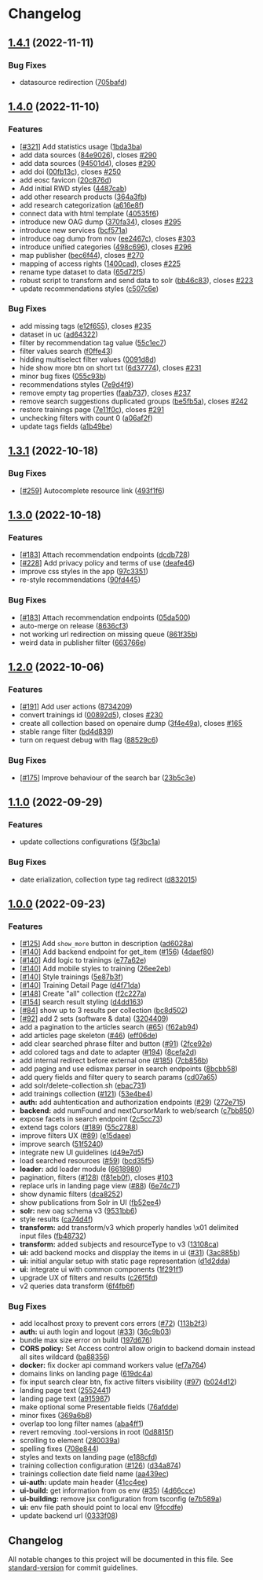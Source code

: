 # Changelog

## [1.4.1](https://github.com/cyfronet-fid/eosc-search-service/compare/v1.4.0...v1.4.1) (2022-11-11)


### Bug Fixes

* datasource redirection ([705bafd](https://github.com/cyfronet-fid/eosc-search-service/commit/705bafd12a6f09276b7eed594a02e9d9f70d53bd))

## [1.4.0](https://github.com/cyfronet-fid/eosc-search-service/compare/v1.3.1...v1.4.0) (2022-11-10)


### Features

* [[#321](https://github.com/cyfronet-fid/eosc-search-service/issues/321)] Add statistics usage ([1bda3ba](https://github.com/cyfronet-fid/eosc-search-service/commit/1bda3baed288adb32d2bffa2e558d96e4276d159))
* add data sources ([84e9026](https://github.com/cyfronet-fid/eosc-search-service/commit/84e9026af1a00c2308ac1115b0802b20846f87a4)), closes [#290](https://github.com/cyfronet-fid/eosc-search-service/issues/290)
* add data sources ([94501d4](https://github.com/cyfronet-fid/eosc-search-service/commit/94501d4f92e6037ad7623cc1fa411b8d3cd5590e)), closes [#290](https://github.com/cyfronet-fid/eosc-search-service/issues/290)
* add doi ([00fb13c](https://github.com/cyfronet-fid/eosc-search-service/commit/00fb13c4bcb159fe1185751e809eb75b64f467f9)), closes [#250](https://github.com/cyfronet-fid/eosc-search-service/issues/250)
* add eosc favicon ([20c876d](https://github.com/cyfronet-fid/eosc-search-service/commit/20c876d1cfdb8f1d3570bf5666e6fcd63f270dbd))
* Add initial RWD styles ([4487cab](https://github.com/cyfronet-fid/eosc-search-service/commit/4487cab685f6f616eae0ec2bb4b0b5ee60a1cf27))
* add other research products ([364a3fb](https://github.com/cyfronet-fid/eosc-search-service/commit/364a3fb26828e9cb56c2978cdd58edd25fd40c8f))
* add research categorization ([a616e8f](https://github.com/cyfronet-fid/eosc-search-service/commit/a616e8f91499f4ff7a7fef39711a1edde2fa9682))
* connect data with html template ([40535f6](https://github.com/cyfronet-fid/eosc-search-service/commit/40535f617618ce54716af5c64b75736731516702))
* introduce new OAG dump ([370fa34](https://github.com/cyfronet-fid/eosc-search-service/commit/370fa3419718317151ae49d00299c7da63f49f0e)), closes [#295](https://github.com/cyfronet-fid/eosc-search-service/issues/295)
* introduce new services ([bcf571a](https://github.com/cyfronet-fid/eosc-search-service/commit/bcf571ab08ed956a955cde89ff1421f4247d7f9a))
* introduce oag dump from nov ([ee2467c](https://github.com/cyfronet-fid/eosc-search-service/commit/ee2467c377ae8b47af5e77ab1c842bdc3a958530)), closes [#303](https://github.com/cyfronet-fid/eosc-search-service/issues/303)
* introduce unified categories ([498c696](https://github.com/cyfronet-fid/eosc-search-service/commit/498c696b303fc7e97437291467181a55d2e542ab)), closes [#296](https://github.com/cyfronet-fid/eosc-search-service/issues/296)
* map publisher ([bec6f44](https://github.com/cyfronet-fid/eosc-search-service/commit/bec6f4453141d4ef3110ad3e2cc2984454c88ac2)), closes [#270](https://github.com/cyfronet-fid/eosc-search-service/issues/270)
* mapping of access rights ([1400cad](https://github.com/cyfronet-fid/eosc-search-service/commit/1400cad52be211bf8cc4e2b4d10fcab29be96d14)), closes [#225](https://github.com/cyfronet-fid/eosc-search-service/issues/225)
* rename type dataset to data ([65d72f5](https://github.com/cyfronet-fid/eosc-search-service/commit/65d72f54a02f445ca1a79ff66c5295d792d9f613))
* robust script to transform and send data to solr ([bb46c83](https://github.com/cyfronet-fid/eosc-search-service/commit/bb46c83bf0e495d88739d432a5d0b8d70b05b48e)), closes [#223](https://github.com/cyfronet-fid/eosc-search-service/issues/223)
* update recommendations styles ([c507c6e](https://github.com/cyfronet-fid/eosc-search-service/commit/c507c6e7d91a12996d516a6feeeaa0aac8692f49))


### Bug Fixes

* add missing tags ([e12f655](https://github.com/cyfronet-fid/eosc-search-service/commit/e12f655cdf11ebf37f01787437d6b2c129129eba)), closes [#235](https://github.com/cyfronet-fid/eosc-search-service/issues/235)
* dataset in uc ([ad64322](https://github.com/cyfronet-fid/eosc-search-service/commit/ad643229401b8fb41111dab506d46d06cdd99c45))
* filter by recommendation tag value ([55c1ec7](https://github.com/cyfronet-fid/eosc-search-service/commit/55c1ec746214fda72248cf3e97911fe68bb5f11a))
* filter values search ([f0ffe43](https://github.com/cyfronet-fid/eosc-search-service/commit/f0ffe4362350b4b32b29d691081abb0681643543))
* hidding multiselect filter values ([0091d8d](https://github.com/cyfronet-fid/eosc-search-service/commit/0091d8d666228ada86b8ed5aea775fa362e5adda))
* hide show more btn on short txt ([6d37774](https://github.com/cyfronet-fid/eosc-search-service/commit/6d37774f7b425bb3c4ada5d5a1eb95f364c92f33)), closes [#231](https://github.com/cyfronet-fid/eosc-search-service/issues/231)
* minor bug fixes ([055c93b](https://github.com/cyfronet-fid/eosc-search-service/commit/055c93bf5fd12449827e500187e6757f40915e26))
* recommendations styles ([7e9d4f9](https://github.com/cyfronet-fid/eosc-search-service/commit/7e9d4f9617d7416372aa26f2c641489e5bdc75ce))
* remove empty tag properties ([faab737](https://github.com/cyfronet-fid/eosc-search-service/commit/faab7370f093b7f7a901c980c5b8b857809a56ea)), closes [#237](https://github.com/cyfronet-fid/eosc-search-service/issues/237)
* remove search suggestions duplicated groups ([be5fb5a](https://github.com/cyfronet-fid/eosc-search-service/commit/be5fb5aff575628ac97b82f0a12cca18371aef09)), closes [#242](https://github.com/cyfronet-fid/eosc-search-service/issues/242)
* restore trainings page ([7e11f0c](https://github.com/cyfronet-fid/eosc-search-service/commit/7e11f0c7736eccd7e3450b2215fa2e413a31d143)), closes [#291](https://github.com/cyfronet-fid/eosc-search-service/issues/291)
* unchecking filters with count 0 ([a06af2f](https://github.com/cyfronet-fid/eosc-search-service/commit/a06af2ffb18cb72683361f02d9e90c4bba6a82f5))
* update tags fields ([a1b49be](https://github.com/cyfronet-fid/eosc-search-service/commit/a1b49be3b571de52b3a30c0d65fd5e8d93095a39))

## [1.3.1](https://github.com/cyfronet-fid/eosc-search-service/compare/v1.3.0...v1.3.1) (2022-10-18)


### Bug Fixes

* [[#259](https://github.com/cyfronet-fid/eosc-search-service/issues/259)] Autocomplete resource link ([493f1f6](https://github.com/cyfronet-fid/eosc-search-service/commit/493f1f62a98d30522e6264f8555fc18ed6f0c72c))

## [1.3.0](https://github.com/cyfronet-fid/eosc-search-service/compare/v1.2.0...v1.3.0) (2022-10-18)


### Features

* [[#183](https://github.com/cyfronet-fid/eosc-search-service/issues/183)] Attach recommendation endpoints ([dcdb728](https://github.com/cyfronet-fid/eosc-search-service/commit/dcdb728faba6a7a4cf919de56a8414857e300209))
* [[#228](https://github.com/cyfronet-fid/eosc-search-service/issues/228)] Add privacy policy and terms of use ([deafe46](https://github.com/cyfronet-fid/eosc-search-service/commit/deafe46a1bdc8576405a0d7b4a3a2e1e0d52df39))
* improve css styles in the app ([97c3351](https://github.com/cyfronet-fid/eosc-search-service/commit/97c3351a9cc993a872f698e7e0548b5f03d0092a))
* re-style recommendations ([90fd445](https://github.com/cyfronet-fid/eosc-search-service/commit/90fd445b1d5a1e31c1144aa1177fc32d2c29a4b0))


### Bug Fixes

* [[#183](https://github.com/cyfronet-fid/eosc-search-service/issues/183)] Attach recommendation endpoints ([05da500](https://github.com/cyfronet-fid/eosc-search-service/commit/05da5007acd334d69d93b6e792f5da1fe729bc71))
* auto-merge on release ([8636cf3](https://github.com/cyfronet-fid/eosc-search-service/commit/8636cf384ea0b74eae9d97901e84bec17f071a53))
* not working url redirection on missing queue ([861f35b](https://github.com/cyfronet-fid/eosc-search-service/commit/861f35b58906bafa5d6e6f4d761a7b74f7ef15c5))
* weird data in publisher filter ([663766e](https://github.com/cyfronet-fid/eosc-search-service/commit/663766e04503d06acff98e6e794340fec8b77202))

## [1.2.0](https://github.com/cyfronet-fid/eosc-search-service/compare/v1.1.0...v1.2.0) (2022-10-06)


### Features

* [[#191](https://github.com/cyfronet-fid/eosc-search-service/issues/191)] Add user actions ([8734209](https://github.com/cyfronet-fid/eosc-search-service/commit/87342099fc4ed5f093123e53a4f71f7b3d1b7069))
* convert trainings id ([00892d5](https://github.com/cyfronet-fid/eosc-search-service/commit/00892d556fb1da1ce75e7c60c43c004312b8e811)), closes [#230](https://github.com/cyfronet-fid/eosc-search-service/issues/230)
* create all collection based on openaire dump ([3f4e49a](https://github.com/cyfronet-fid/eosc-search-service/commit/3f4e49a0630b4cc86a9edf416c053d92afea0baa)), closes [#165](https://github.com/cyfronet-fid/eosc-search-service/issues/165)
* stable range filter ([bd4d839](https://github.com/cyfronet-fid/eosc-search-service/commit/bd4d839fbeba98d1245fdc6d7eb92a8023b6da12))
* turn on request debug with flag ([88529c6](https://github.com/cyfronet-fid/eosc-search-service/commit/88529c6300495264c4ce2e6b2e6759128b86835e))


### Bug Fixes

* [[#175](https://github.com/cyfronet-fid/eosc-search-service/issues/175)] Improve behaviour of the search bar ([23b5c3e](https://github.com/cyfronet-fid/eosc-search-service/commit/23b5c3e716c4f46ce9e1788645a70faa0b3ff43c))

## [1.1.0](https://github.com/cyfronet-fid/eosc-search-service/compare/v1.0.0...v1.1.0) (2022-09-29)


### Features

* update collections configurations ([5f3bc1a](https://github.com/cyfronet-fid/eosc-search-service/commit/5f3bc1ad3f08921e896394a85110e494d6909db2))


### Bug Fixes

* date erialization, collection type tag redirect ([d832015](https://github.com/cyfronet-fid/eosc-search-service/commit/d832015a6091442c152ee1e667897340b857dae9))

## [1.0.0](https://github.com/cyfronet-fid/eosc-search-service/compare/v0.0.0...v1.0.0) (2022-09-23)


### Features

* [[#125](https://github.com/cyfronet-fid/eosc-search-service/issues/125)] Add `show_more` button in description ([ad6028a](https://github.com/cyfronet-fid/eosc-search-service/commit/ad6028a0e6ba225065d7c7de7d1c7ccf269ebd0b))
* [[#140](https://github.com/cyfronet-fid/eosc-search-service/issues/140)] Add backend endpoint for get_item ([#156](https://github.com/cyfronet-fid/eosc-search-service/issues/156)) ([4daef80](https://github.com/cyfronet-fid/eosc-search-service/commit/4daef80672cce3a1cd24f69f34a8604155ffee5a))
* [[#140](https://github.com/cyfronet-fid/eosc-search-service/issues/140)] Add logic to trainings ([e77a62e](https://github.com/cyfronet-fid/eosc-search-service/commit/e77a62e35d4de85d940867273490b367d51039ce))
* [[#140](https://github.com/cyfronet-fid/eosc-search-service/issues/140)] Add mobile styles to training ([26ee2eb](https://github.com/cyfronet-fid/eosc-search-service/commit/26ee2ebd9c0b076ddf00c857ca643f7c4fa528bb))
* [[#140](https://github.com/cyfronet-fid/eosc-search-service/issues/140)] Style trainings ([5e87b3f](https://github.com/cyfronet-fid/eosc-search-service/commit/5e87b3feb3384432f0ba9a403ae5e4333ee80ae8))
* [[#140](https://github.com/cyfronet-fid/eosc-search-service/issues/140)] Training Detail Page ([d4f71da](https://github.com/cyfronet-fid/eosc-search-service/commit/d4f71dab7dc1ec2a39c451a9115fc55172bb8bf8))
* [[#148](https://github.com/cyfronet-fid/eosc-search-service/issues/148)] Create "all" collection ([f2c227a](https://github.com/cyfronet-fid/eosc-search-service/commit/f2c227a41d70b442d5844ff7cb03970a4eae0a3d))
* [[#154](https://github.com/cyfronet-fid/eosc-search-service/issues/154)] search result styling ([d4dd163](https://github.com/cyfronet-fid/eosc-search-service/commit/d4dd1633ab49974dbc9bbeaa6f0f5bb524ab0585))
* [[#84](https://github.com/cyfronet-fid/eosc-search-service/issues/84)] show up to 3 results per collection ([bc8d502](https://github.com/cyfronet-fid/eosc-search-service/commit/bc8d5029af6151e58947e224dd746e3c4f37ee20))
* [[#92](https://github.com/cyfronet-fid/eosc-search-service/issues/92)] add 2 sets (software & data) ([3204409](https://github.com/cyfronet-fid/eosc-search-service/commit/320440978eda9946b86f184a360ec650ed9c34b8))
* add a pagination to the articles search ([#65](https://github.com/cyfronet-fid/eosc-search-service/issues/65)) ([f62ab94](https://github.com/cyfronet-fid/eosc-search-service/commit/f62ab944cdeb0c8b8b4fbdc601aafb4b28662107))
* add articles page skeleton ([#46](https://github.com/cyfronet-fid/eosc-search-service/issues/46)) ([eff06de](https://github.com/cyfronet-fid/eosc-search-service/commit/eff06dede7cd38b232168a814de530f5dd8d407f))
* add clear searched phrase filter and button ([#91](https://github.com/cyfronet-fid/eosc-search-service/issues/91)) ([2fce92e](https://github.com/cyfronet-fid/eosc-search-service/commit/2fce92ef22e2ff391b585e65b6d0266f0098e0a1))
* add colored tags and date to adapter ([#194](https://github.com/cyfronet-fid/eosc-search-service/issues/194)) ([8cefa2d](https://github.com/cyfronet-fid/eosc-search-service/commit/8cefa2d4e167b7f6345618eb52d17fbc00e388de))
* add internal redirect before external one ([#185](https://github.com/cyfronet-fid/eosc-search-service/issues/185)) ([7cb856b](https://github.com/cyfronet-fid/eosc-search-service/commit/7cb856bd47c90166876a3be8c7a374f433f9228c))
* add paging and use edismax parser in search endpoints ([8bcbb58](https://github.com/cyfronet-fid/eosc-search-service/commit/8bcbb5814b997962f2f623a1ce8504372913aa07))
* add query fields and filter query to search params ([cd07a65](https://github.com/cyfronet-fid/eosc-search-service/commit/cd07a657b340258b9b58a6826d8cbde363608e3a))
* add solr/delete-collection.sh ([ebac731](https://github.com/cyfronet-fid/eosc-search-service/commit/ebac73161c6a866f6309682bedecc6950dda7a0e))
* add trainings collection ([#121](https://github.com/cyfronet-fid/eosc-search-service/issues/121)) ([53e4be4](https://github.com/cyfronet-fid/eosc-search-service/commit/53e4be46f4fad704c5cf7255c46f5767bba39b6e))
* **auth:** add auhtentication and authorization endpoints ([#29](https://github.com/cyfronet-fid/eosc-search-service/issues/29)) ([272e715](https://github.com/cyfronet-fid/eosc-search-service/commit/272e715aa850fa5e9b30751edc01abe097f04773))
* **backend:** add numFound and nextCursorMark to web/search ([c7bb850](https://github.com/cyfronet-fid/eosc-search-service/commit/c7bb8500315c5726a76cf476c5490668bdf79819))
* expose facets in search endpoint ([2c5cc73](https://github.com/cyfronet-fid/eosc-search-service/commit/2c5cc73d20f41088080de0e163ffb59331c38f48))
* extend tags colors ([#189](https://github.com/cyfronet-fid/eosc-search-service/issues/189)) ([55c2788](https://github.com/cyfronet-fid/eosc-search-service/commit/55c2788a757624e48fd0f69e31814bc1752e8419))
* improve filters UX ([#89](https://github.com/cyfronet-fid/eosc-search-service/issues/89)) ([e15daee](https://github.com/cyfronet-fid/eosc-search-service/commit/e15daeea32b00f3784182ac3f6100ce38db16417))
* improve search ([51f5240](https://github.com/cyfronet-fid/eosc-search-service/commit/51f5240caf3dcfd1a310417875f2cca482c809e9))
* integrate new UI guidelines ([d49e7d5](https://github.com/cyfronet-fid/eosc-search-service/commit/d49e7d52cc053eed5ad8746d1b6bf63a3d262bbf))
* load searched resources ([#59](https://github.com/cyfronet-fid/eosc-search-service/issues/59)) ([bcd35f5](https://github.com/cyfronet-fid/eosc-search-service/commit/bcd35f51bf8cfe118d1ea6794c317a5caa08dc2d))
* **loader:** add loader module ([6618980](https://github.com/cyfronet-fid/eosc-search-service/commit/66189807779f691ecd8f7f931f96411a46cfbdbd))
* pagination, filters ([#128](https://github.com/cyfronet-fid/eosc-search-service/issues/128)) ([f81eb0f](https://github.com/cyfronet-fid/eosc-search-service/commit/f81eb0f332ab750331421523914698c8ba700f2c)), closes [#103](https://github.com/cyfronet-fid/eosc-search-service/issues/103)
* replace urls in landing page view ([#88](https://github.com/cyfronet-fid/eosc-search-service/issues/88)) ([6e74c71](https://github.com/cyfronet-fid/eosc-search-service/commit/6e74c71fc2e0596c17492207182ed122e495e13f))
* show dynamic filters ([dca8252](https://github.com/cyfronet-fid/eosc-search-service/commit/dca8252cc879a2628452097302fa0b04d0796420))
* show publications from Solr in UI ([fb52ee4](https://github.com/cyfronet-fid/eosc-search-service/commit/fb52ee42676d3cc4c33acc4a245a85c2ca592266))
* **solr:** new oag schema v3 ([9531bb6](https://github.com/cyfronet-fid/eosc-search-service/commit/9531bb61e84ac13fae8e83a6d01e611523f45010))
* style results ([ca74d4f](https://github.com/cyfronet-fid/eosc-search-service/commit/ca74d4f525cf7e0f9eab1d1bb27907414556ddca))
* **transform:** add transform/v3 which properly handles \x01 delimited input files ([fb48732](https://github.com/cyfronet-fid/eosc-search-service/commit/fb48732d0c3e00e5445d913744731d5175095655))
* **transform:** added subjects and resourceType to v3 ([13108ca](https://github.com/cyfronet-fid/eosc-search-service/commit/13108ca7ccb4587df146ff89312b3c225b513b55))
* **ui:** add backend mocks and dispplay the items in ui ([#31](https://github.com/cyfronet-fid/eosc-search-service/issues/31)) ([3ac885b](https://github.com/cyfronet-fid/eosc-search-service/commit/3ac885ba585908148ff7f2900d22976792cdb9dc))
* **ui:** initial angular setup with static page representation ([d1d2dda](https://github.com/cyfronet-fid/eosc-search-service/commit/d1d2ddab49df3c0445c405e29aa0ac775ab00a9c))
* **ui:** integrate ui with common components ([1f291f1](https://github.com/cyfronet-fid/eosc-search-service/commit/1f291f10130fc8381514456ab01d508406e3da99))
* upgrade UX of filters and results ([c26f5fd](https://github.com/cyfronet-fid/eosc-search-service/commit/c26f5fdf8b7369ef34f3a2dc712266861d60c898))
* v2 queries data transform ([6f4fb6f](https://github.com/cyfronet-fid/eosc-search-service/commit/6f4fb6facb59c86ad50d1d52d0ec69492b41cc75))


### Bug Fixes

* add localhost proxy to prevent cors errors ([#72](https://github.com/cyfronet-fid/eosc-search-service/issues/72)) ([113b2f3](https://github.com/cyfronet-fid/eosc-search-service/commit/113b2f3fa1e7b8ef5434aa48328191299a0ae0dd))
* **auth:** ui auth login and logout ([#33](https://github.com/cyfronet-fid/eosc-search-service/issues/33)) ([36c9b03](https://github.com/cyfronet-fid/eosc-search-service/commit/36c9b0382862e65ce4ae35bf727dc7e740d3ed56))
* bundle max size error on build ([197d676](https://github.com/cyfronet-fid/eosc-search-service/commit/197d6764bd29c66f582b866c097f9be820ff1f6f))
* **CORS policy:** Set Access control allow origin to backend domain instead all sites wildcard ([ba88356](https://github.com/cyfronet-fid/eosc-search-service/commit/ba88356bd4f4c29ac31d3e681dd782238cb4930f))
* **docker:** fix docker api command workers value ([ef7a764](https://github.com/cyfronet-fid/eosc-search-service/commit/ef7a76456ac86fce0af99df96e14687b0052af77))
* domains links on landing page ([619dc4a](https://github.com/cyfronet-fid/eosc-search-service/commit/619dc4a4bc09989be1b407ef36f28125cb060c14))
* fix input search clear btn, fix active filters visibility ([#97](https://github.com/cyfronet-fid/eosc-search-service/issues/97)) ([b024d12](https://github.com/cyfronet-fid/eosc-search-service/commit/b024d12efa3c5b4b2219873030b99a882ef2304f))
* landing page text ([2552441](https://github.com/cyfronet-fid/eosc-search-service/commit/255244177e500f195fafe62de8fe55eb724f6627))
* landing page text ([a915987](https://github.com/cyfronet-fid/eosc-search-service/commit/a915987d1e7ea6b26baee62241c779d4334ad175))
* make optional some Presentable fields ([76afdde](https://github.com/cyfronet-fid/eosc-search-service/commit/76afdde93316226488cd5a42d9aa74cf53930e62))
* minor fixes ([369a6b8](https://github.com/cyfronet-fid/eosc-search-service/commit/369a6b88f954ab30fc815187d74b41c3629db9fb))
* overlap too long filter names ([aba4ff1](https://github.com/cyfronet-fid/eosc-search-service/commit/aba4ff10c850d0d28f1ebff2e5a90413e9e174c2))
* revert removing .tool-versions in root ([0d8815f](https://github.com/cyfronet-fid/eosc-search-service/commit/0d8815ffb45075f5f1b7ceb33a61a59ec4faa791))
* scrolling to element ([280039a](https://github.com/cyfronet-fid/eosc-search-service/commit/280039a056af75644cf2c60092001b4994eaf824))
* spelling fixes ([708e844](https://github.com/cyfronet-fid/eosc-search-service/commit/708e8449dea54f42e1fec4b81cc1abd1f5426a4a))
* styles and texts on landing page ([e188cfd](https://github.com/cyfronet-fid/eosc-search-service/commit/e188cfd623bd8cc609c05121c59f542e248a4d57))
* training collection configuration ([#126](https://github.com/cyfronet-fid/eosc-search-service/issues/126)) ([d34a874](https://github.com/cyfronet-fid/eosc-search-service/commit/d34a8744c837753306e534e93fa44d5fc72fe0bb))
* trainings collection date field name ([aa439ec](https://github.com/cyfronet-fid/eosc-search-service/commit/aa439ec9a17910e6f9756a8cfb4af5ddd6fd0231))
* **ui-auth:** update main header ([41cc4ee](https://github.com/cyfronet-fid/eosc-search-service/commit/41cc4ee0b2632b42644624a8bb400a5d05043790))
* **ui-build:** get information from os env ([#35](https://github.com/cyfronet-fid/eosc-search-service/issues/35)) ([4d66cce](https://github.com/cyfronet-fid/eosc-search-service/commit/4d66cce0fc0d4481cc99a492936a9e99d5d881e8))
* **ui-building:** remove jsx configuration from tsconfig ([e7b589a](https://github.com/cyfronet-fid/eosc-search-service/commit/e7b589a1f2c2dd202b6719546bab63dc563f2182))
* **ui:** env file path should point to local env ([9fccdfe](https://github.com/cyfronet-fid/eosc-search-service/commit/9fccdfe4b117b66721a1accb3494e05977bde544))
* update backend url ([0333f08](https://github.com/cyfronet-fid/eosc-search-service/commit/0333f08163b91f62c2f6f6884ce3fa08b608f6c7))

## Changelog

All notable changes to this project will be documented in this file. See [standard-version](https://github.com/conventional-changelog/standard-version) for commit guidelines.
